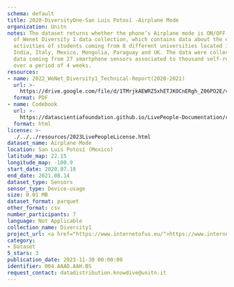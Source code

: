 ```yaml
---
schema: default
title: 2020-DiversityOne-San Luis Potosí -Airplane Mode
organization: Unitn
notes: The dataset returns whether the phone’s Airplane mode is ON/OFF. It is part
  of Wenet Diversity 1 data collection, which contains data about the everyday life
  activities of students coming from 8 different universities located in China, Denmark,
  India, Italy, Mexico, Mongolia, Paraguay and UK. The data were collected via questionnaires,
  data coming from 27 smartphone sensors associated to thousand self-reported annotations
  over a period of 4 weeks.
resources:
- name: 2022_WeNet_Diversity1_Technical-Report(2020-2021)
  url: >-
    https://drive.google.com/file/d/1TMrjkAEWRZ5xhETJKOCnERgh_Z06PO2E/view?usp=drive_link
  format: PDF
- name: Codebook
  url: >-
    https://datascientiafoundation.github.io/LivePeople-Documentation/codebooks/2020_DV1_San-Luis-Potosi_airplanemode.html
  format: html
license: >-
  ./../../resources/2023LivePeopleLicense.html
dataset_name: Airplane Mode
location: San Luis Potosí (Mexico)
latitude_map: 22.15
longitude_map: -100.9
start_date: 2020.07.18
end_date: 2021.08.14
dataset_type: Sensors
sensor_type: Device-usage
size: 0.01 MB
dataset_format: parquet
other_format: csv
number_participants: 7
language: Not Applicable
collection_name: Diversity1
project_url: <a href="https://www.internetofus.eu/">https://www.internetofus.eu/</a>
category:
- Dataset
5_stars: 3
publication_date: 2023-11-30 00:00:00
identifier: 004.AAAD.AAH.BS
request_contact: datadistribution.knowdive@unitn.it
---
```

